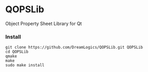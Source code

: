 QOPSLib
=======

Object Property Sheet Library for Qt

### Install

```
git clone https://github.com/DreamLogics/QOPSLib.git QOPSLib
cd QOPSLib
qmake
make
sudo make install
```
